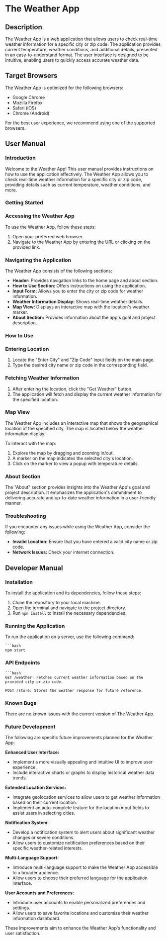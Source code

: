 # The Weather App

## Description

The Weather App is a web application that allows users to check real-time weather information for a specific city or zip code. The application provides current temperature, weather conditions, and additional details, presented in an easy-to-understand format. The user interface is designed to be intuitive, enabling users to quickly access accurate weather data.

## Target Browsers

The Weather App is optimized for the following browsers:

- Google Chrome
- Mozilla Firefox
- Safari (iOS)
- Chrome (Android)

For the best user experience, we recommend using one of the supported browsers.

## User Manual

### Introduction

Welcome to the Weather App! This user manual provides instructions on how to use the application effectively. The Weather App allows you to check real-time weather information for a specific city or zip code, providing details such as current temperature, weather conditions, and more.

### Getting Started

### Accessing the Weather App

To use the Weather App, follow these steps:

1. Open your preferred web browser.
2. Navigate to the Weather App by entering the URL or clicking on the provided link.

### Navigating the Application

The Weather App consists of the following sections:

- **Header:** Provides navigation links to the home page and about section.
- **How to Use Section:** Offers instructions on using the application.
- **Input Form:** Allows you to enter the city or zip code for weather information.
- **Weather Information Display:** Shows real-time weather details.
- **Map View:** Displays an interactive map with the location's weather marker.
- **About Section:** Provides information about the app's goal and project description.

### How to Use

### Entering Location

1. Locate the "Enter City" and "Zip Code" input fields on the main page.
2. Type the desired city name or zip code in the corresponding field.

### Fetching Weather Information

1. After entering the location, click the "Get Weather" button.
2. The application will fetch and display the current weather information for the specified location.

### Map View

The Weather App includes an interactive map that shows the geographical location of the specified city. The map is located below the weather information display.

To interact with the map:

1. Explore the map by dragging and zooming in/out.
2. A marker on the map indicates the selected city's location.
3. Click on the marker to view a popup with temperature details.

### About Section

The "About" section provides insights into the Weather App's goal and project description. It emphasizes the application's commitment to delivering accurate and up-to-date weather information in a user-friendly manner.

### Troubleshooting

If you encounter any issues while using the Weather App, consider the following:

- **Invalid Location:** Ensure that you have entered a valid city name or zip code.
- **Network Issues:** Check your internet connection.

## Developer Manual

### Installation

To install the application and its dependencies, follow these steps:

1. Clone the repository to your local machine.
2. Open the terminal and navigate to the project directory.
3. Run `npm install` to install the necessary dependencies.

### Running the Application

To run the application on a server, use the following command:

    ```bash
    npm start

### API Endpoints
    ```bash
    GET /weather: Fetches current weather information based on the provided city or zip code.

    POST /store: Stores the weather response for future reference.

### Known Bugs

There are no known issues with the current version of The Weather App.

### Future Development

The following are specific future improvements planned for the Weather App:

**Enhanced User Interface:**
   - Implement a more visually appealing and intuitive UI to improve user experience.
   - Include interactive charts or graphs to display historical weather data trends.

**Extended Location Services:**
   - Integrate geolocation services to allow users to get weather information based on their current location.
   - Implement an auto-complete feature for the location input fields to assist users in selecting cities.

**Notification System:**
   - Develop a notification system to alert users about significant weather changes or severe conditions.
   - Allow users to customize notification preferences based on their specific weather-related interests.

**Multi-Language Support:**
   - Introduce multi-language support to make the Weather App accessible to a broader audience.
   - Allow users to choose their preferred language for the application interface.

**User Accounts and Preferences:**
   - Introduce user accounts to enable personalized preferences and settings.
   - Allow users to save favorite locations and customize their weather information dashboard.

These improvements aim to enhance the Weather App's functionality and user satisfaction. 
